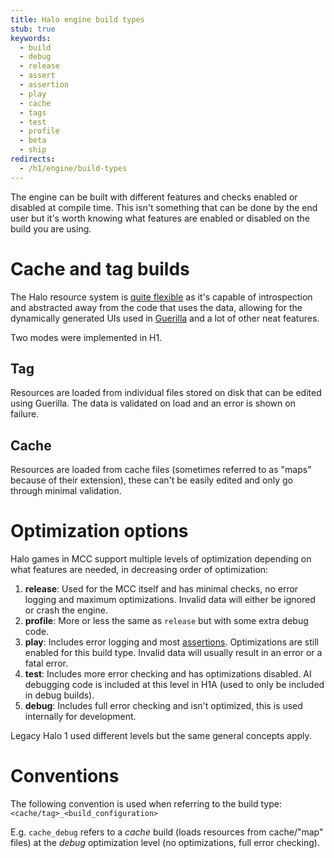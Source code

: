 ```yaml
---
title: Halo engine build types
stub: true
keywords:
  - build
  - debug
  - release
  - assert
  - assertion
  - play
  - cache
  - tags
  - test
  - profile
  - beta
  - ship
redirects:
  - /h1/engine/build-types
---
```

The engine can be built with different features and checks enabled or disabled at compile time. 
This isn't something that can be done by the end user but it's worth knowing what features are enabled or disabled on the build you are using.

# Cache and tag builds

The Halo resource system is [quite flexible](http://nikon.bungie.org/misc/gdc2005_mnoguchi/) as it's capable of introspection and abstracted away from the code that uses the data, allowing for the dynamically generated UIs used in [Guerilla](~h1a-guerilla) and a lot of other neat features.

Two modes were implemented in H1.

## Tag

Resources are loaded from individual files stored on disk that can be edited using Guerilla. The data is validated on load and an error is shown on failure.

## Cache

Resources are loaded from cache files (sometimes referred to as "maps" because of their extension), these can't be easily edited and only go through minimal validation.


# Optimization options

Halo games in MCC support multiple levels of optimization depending on what features are needed, in decreasing order of optimization:

1. **release**: Used for the MCC itself and has minimal checks, no error logging and maximum optimizations. Invalid data will either be ignored or crash the engine.
2. **profile**: More or less the same as `release` but with some extra debug code.
3. **play**: Includes error logging and most [assertions](https://en.wikipedia.org/wiki/Assertion_(software_development)). Optimizations are still enabled for this build type. Invalid data will usually result in an error or a fatal error.
4. **test**: Includes more error checking and has optimizations disabled. AI debugging code is included at this level in H1A (used to only be included in debug builds).
5. **debug**: Includes full error checking and isn't optimized, this is used internally for development.

Legacy Halo 1 used different levels but the same general concepts apply.

# Conventions
The following convention is used when referring to the build type:
`<cache/tag>_<build_configuration>`

E.g. `cache_debug` refers to a *cache* build (loads resources from cache/"map" files) at the *debug* optimization level (no optimizations, full error checking).